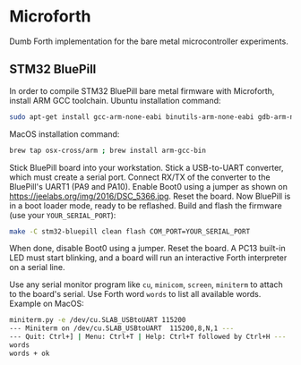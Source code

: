 # Microforth

Dumb Forth implementation for the bare metal microcontroller experiments.

## STM32 BluePill

In order to compile STM32 BluePill bare metal firmware with Microforth,
install ARM GCC toolchain. Ubuntu installation command:

```sh
sudo apt-get install gcc-arm-none-eabi binutils-arm-none-eabi gdb-arm-none-eabi openocd
```

MacOS installation command:

```sh
brew tap osx-cross/arm ; brew install arm-gcc-bin
```

Stick BluePill board into your workstation. Stick a USB-to-UART converter,
which must create a serial port. Connect RX/TX of the converter to the
BluePill's UART1 (PA9 and PA10). Enable Boot0 using a jumper as shown
on https://jeelabs.org/img/2016/DSC_5366.jpg. Reset the board. Now BluePill
is in a boot loader mode, ready to be reflashed.
Build and flash the firmware (use your `YOUR_SERIAL_PORT`):

```sh
make -C stm32-bluepill clean flash COM_PORT=YOUR_SERIAL_PORT
```

When done, disable Boot0 using a jumper. Reset the board. A PC13 built-in
LED must start blinking, and a board will run an interactive Forth
interpreter on a serial line.

Use any serial monitor program like `cu`, `minicom`, `screen`, `miniterm` to
attach to the board's serial. Use Forth word `words` to list all available
words. Example on MacOS:


```sh
miniterm.py -e /dev/cu.SLAB_USBtoUART 115200
--- Miniterm on /dev/cu.SLAB_USBtoUART  115200,8,N,1 ---
--- Quit: Ctrl+] | Menu: Ctrl+T | Help: Ctrl+T followed by Ctrl+H ---
words
words + ok
```
